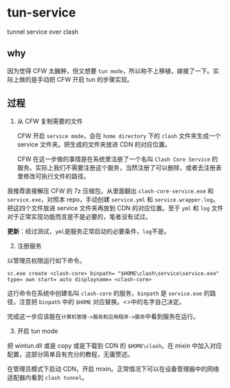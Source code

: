 # tun-service
tunnel service over clash

## why
因为觉得 CFW 太臃肿，但又想要 `tun mode`，所以称不上移植，嫁接了一下。实际上做的是手动把 CFW 开启 tun 的步骤实现。

## 过程
1. 从 CFW 复制需要的文件

    CFW 开启 `service mode`，会在 `home directory` 下的 `clash` 文件夹生成一个 service 文件夹。把生成的文件夹放进 CDN 的对应位置。

    CFW 在这一步做的事情是在系统里注册了一个名叫 `Clash Core Service` 的服务。实际上我们不需要注册这个服务，当然注册了可以删除，或者去注册表里修改可执行文件的路径。

我推荐直接解压 CFW 的 7z 压缩包，从里面翻出 `clash-core-service.exe` 和 `service.exe`，对照本 repo，手动创建 `service.yml` 和 `service.wrapper.log`。把这四个文件放进 service 文件夹再放到 CDN 的对应位置。至于 `yml` 和 `log` 文件对于正常实现功能而言是不是必要的，笔者没有试过。

**更新**：经过测试，`yml`是服务正常启动的必要条件，`log`不是。

2. 注册服务

以管理员权限运行如下命令。
```
sc.exe create <clash-core> binpath= "$HOME\clash\service\service.exe" type= own start= auto displayname= <clash-core>
```
这行命令在系统中创建名叫 `clash-core` 的服务，`binpath` 是 `service.exe` 的路径，注意把 `binpath` 中的 `$HOME` 对应替换。<>中的名字自己决定。

完成这一步应该能在`计算机管理->服务和应用程序->服务`中看到<clash-core>服务在运行。

3. 开启 tun mode

把 wintun.dll 或是 copy 或是下载到 CDN 的 `$HOME\clash`。在 mixin 中加入对应配置，这部分简单且有充分的教程，无庸赘述。

在管理员模式下启动 CDN，开启 mixin。正常情况下可以在设备管理器中的网络适配器内看到 `clash tunnel`。
